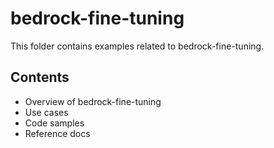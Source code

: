 # bedrock-fine-tuning

This folder contains examples related to bedrock-fine-tuning.

## Contents

- Overview of bedrock-fine-tuning
- Use cases
- Code samples
- Reference docs
